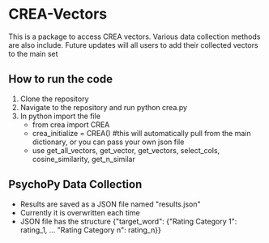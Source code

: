 # CREA-Vectors

This is a package to access CREA vectors. Various data collection methods are also include.
Future updates will all users to add their collected vectors to the main set

## How to run the code
1. Clone the repository
2. Navigate to the repository and run python crea.py
3. In python import the file
   - from crea import CREA
   - crea_initialize = CREA() #this will automatically pull from the main dictionary, or you can pass your own json file
   - use get_all_vectors, get_vector, get_vectors, select_cols, cosine_similarity, get_n_similar

## PsychoPy Data Collection
- Results are saved as a JSON file named "results.json"
- Currently it is overwritten each time
- JSON file has the structure {"target_word": {"Rating Category 1": rating_1, ... "Rating Category n": rating_n}}


